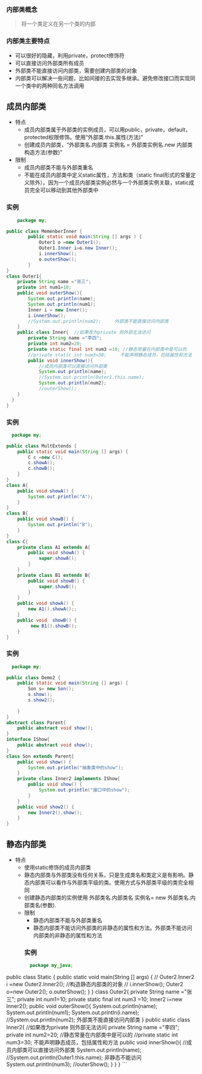 ### 内部类概念
>将一个类定义在另一个类的内部
### 内部类主要特点
- 可以很好的隐藏，利用private，protect修饰符
- 可以直接访问外部类所有成员
- 外部类不能直接访问内部类，需要创建内部类的对象
- 内部类可以解决一些问题，比如间接的去实现多继承。避免修改接口而实现同一个类中的两种同名方法调用
## 成员内部类
- 特点
  - 成员内部类属于外部类的实例成员，可以用public，private，default，protected权限修饰。使用“外部类.this.属性(方法)”
  - 创建成员内部类，“外部类名.内部类 实例名 = 外部类实例名.new 内部类构造方法(参数)”
- 限制
  - 成员内部类不能与外部类重名
  - 不能在成员内部类中定义static属性，方法和类（static final形式的常量定义除外）。因为一个成员内部类实例必然与一个外部类实例关联，static成员完全可以移动到其他外部类中
### 实例
```java
    package my;

public class MemenberInner {
		public static void main(String [] args ) {
			Outer1 o =new Outer1();
			Outer1.Inner i=o.new Inner();
			i.innerShow();
			o.outerShow();
		}
}
class Outer1{
	private String name ="张三";
	private int num1=10;
	public void outerShow(){
		System.out.println(name);
		System.out.println(num1);
		Inner i = new Inner();
		i.innerShow();
		//System.out.println(num2);  	外部类不能直接访问内部类
	}
	public class Inner{  //如果改为private 则外部无法访问
		private String name ="李四";
		private int num2=20;
		private static final int num3 =10; //静态常量在内部类中是可以的
		//private static int num3=30;     不能声明静态成员，包括属性和方法
		public void innerShow(){
			//成员内部类可以直接访问外部类
			System.out.println(name);
			//System.out.println(Outer1.this.name);
			System.out.println(num2);
			//outerShow();
	}
  }
}
```
### 实例
```java
  package my;

public class MultExtends {
	public static void main(String [] args) {
		C c =new C();
		c.showA();
		c.showB();
	}
}
class A{
	public void showA() {
		System.out.println("A");
	}
}
class B{
	public void showB() {
		System.out.println("B");
	}
}
class C{
	private class A1 extends A{
		public void showA() {
			super.showA();
		}
	}
	private class B1 extends B{
		public void showB() {
			super.showB();
		}
	}
	public void showA() {
		new A1().showA();;
	}
	public void  showB() {
		 new B1().showB();
	}
}
```
### 实例
```java
  package my;

public class Demo2 {
	public static void main(String [] args) {
		Son s= new Son();
		s.show();
		s.show2();
		
	}
}
abstract class Parent{
	public abstract void show();	
}
interface IShow{
	public abstract void show();	
}
class Son extends Parent{
	public void show() {
		System.out.println("抽象类中的show");
	}
	private class Inner2 implements IShow{
		public void show() {
			System.out.println("接口中的show");
		}
	}
	public void show2() {
		new Inner2().show();
	}
}
```
## 静态内部类
- 特点
   - 使用static修饰的成员内部类
   - 静态内部类与外部类没有任何关系，只是生成类名和类定义是有影响。静态内部类可以看作与外部类平级的类。使用方式与外部类平级的类完全相同
   - 创建静态内部类的实例使用 外部类名.内部类名 实例名= new 外部类名.内部类名(参数).
  - 限制
    - 静态内部类不能与外部类重名
    - 静态内部类不能访问外部类的非静态的属性和方法。外部类不能访问内部类的非静态的属性和方法
    ### 实例
    ```java
      package my_java;

public class Static {
	public static void main(String [] args) {
//		Outer2.Inner2 i =new Outer2.Inner2(); //构造静态内部类的对象
//		i.innerShow();
		Outer2 o=new Outer2();
		o.outerShow();
	}
}
class Outer2{
	private String name ="张三";
	private int num1=10;
	private static final int num3 =10; 
	Inner2 i=new Inner2();
	public void outerShow(){
		System.out.println(name);
		System.out.println(num1);
		System.out.println(i.name);
		//System.out.println(num2);  	外部类不能直接访问内部类
	}
	public  static class Inner2{  //如果改为private 则外部无法访问
		private String name ="李四";
		private int num2=20;
	//静态常量在内部类中是可以的
		//private static int num3=30;     不能声明静态成员，包括属性和方法
		public void innerShow(){
			//成员内部类可以直接访问外部类
			System.out.println(name);
			//System.out.println(Outer1.this.name);  非静态不能访问
			System.out.println(num3);
			//outerShow();
	}
  }
}
    ```






















